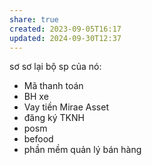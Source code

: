 ```yaml
---
share: true
created: 2023-09-05T16:17
updated: 2024-09-30T12:37
---
```

sơ sơ lại bộ sp của nó:
- Mã thanh toán
- BH xe
- Vay tiền Mirae Asset
- đăng ký TKNH
- posm
- befood
- phần mềm quản lý bán hàng
